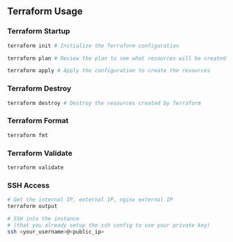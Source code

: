 ## Terraform Usage

### Terraform Startup

```bash
terraform init # Initialize the Terraform configuration

terraform plan # Review the plan to see what resources will be created

terraform apply # Apply the configuration to create the resources
```
### Terraform Destroy

```bash
terraform destroy # Destroy the resources created by Terraform
```
### Terraform Format

```bash
terraform fmt
```
### Terraform Validate

```bash
terraform validate
```

### SSH Access

```bash
# Get the internal IP, external IP, nginx external IP
terraform output

# SSH into the instance
# (that you already setup the ssh config to use your private key)
ssh <your_username>@<public_ip>
```